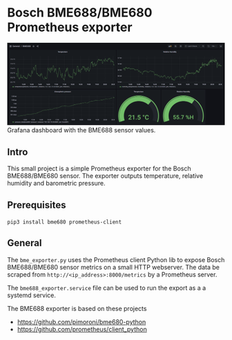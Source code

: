 # Bosch BME688/BME680 Prometheus exporter

![Grafana](images/bme688.PNG)
Grafana dashboard with the BME688 sensor values.

## Intro

This small project is a simple Prometheus exporter for the Bosch BME688/BME680 sensor. The exporter outputs temperature, relative humidity and barometric pressure.

## Prerequisites 

```pip3 install bme680 prometheus-client```

## General

The ```bme_exporter.py``` uses the Prometheus client Python lib to expose  Bosch BME688/BME680 sensor metrics on a small HTTP webserver. The data be scraped from ```http://<ip_address>:8000/metrics``` by a Prometheus server.

The ```bme688_exporter.service``` file can be used to run the export as a a systemd service.

The BME688 exporter is based on these projects

* https://github.com/pimoroni/bme680-python
* https://github.com/prometheus/client_python